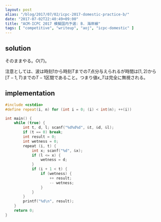 ```yaml
---
layout: post
alias: "/blog/2017/07/02/icpc-2017-domestic-practice-b/"
date: "2017-07-02T22:40:49+09:00"
title: "ACM-ICPC 2017 模擬国内予選: B. 海岸線"
tags: [ "competitive", "writeup", "aoj", "icpc-domestic" ]
---
```


## solution

そのままやる。$O(T)$。

注意としては、波は時刻$1$から時刻$T$までの$T$点分与えられるが時間は$[1, 2)$から$[T-1, T)$までの$T-1$区間であること。つまり値$x\_T$は完全に無視される。

## implementation

``` c++
#include <cstdio>
#define repeat(i, n) for (int i = 0; (i) < int(n); ++(i))

int main() {
    while (true) {
        int t, d, l; scanf("%d%d%d", &t, &d, &l);
        if (t == 0) break;
        int result = 0;
        int wetness = 0;
        repeat (i, t) {
            int x; scanf("%d", &x);
            if (l <= x) {
                wetness = d;
            }
            if (i + 1 < t) {
                if (wetness) {
                    ++ result;
                    -- wetness;
                }
            }
        }
        printf("%d\n", result);
    }
    return 0;
}
```
